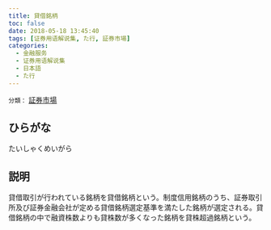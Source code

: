 ```yaml
---
title: 貸借銘柄
toc: false
date: 2018-05-18 13:45:40
tags: [证券用语解说集, た行, 証券市場]
categories:
  - 金融服务
  - 证券用语解说集
  - 日本語
  - た行
---
```


`分類：` [証券市場](/tags/証券市場/)

## ひらがな

たいしゃくめいがら

## 説明

貸借取引が行われている銘柄を貸借銘柄という。制度信用銘柄のうち、証券取引所及び証券金融会社が定める貸借銘柄選定基準を満たした銘柄が選定される。貸借銘柄の中で融資株数よりも貸株数が多くなった銘柄を貸株超過銘柄という。
